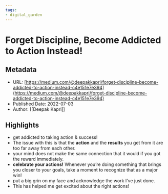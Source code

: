 ```yaml
---
tags: 
- digital_garden
---
```

# Forget Discipline, Become Addicted to Action Instead!
## Metadata
* URL: [https://medium.com/@deepakkapri/forget-discipline-become-addicted-to-action-instead-c4e151e7e394](https://medium.com/@deepakkapri/forget-discipline-become-addicted-to-action-instead-c4e151e7e394)
* Published Date: 2022-07-03
* Author: [[Deepak Kapri]]

## Highlights
* get addicted to taking action & success!
* The issue with this is that the **action** and the **results** you get from it are too far away from each other.
* your mind does not make the same connection that it would if you got the reward immediately.
* **celebrate your actions!** Whenever you’re doing something that brings you closer to your goals, take a moment to recognize that as a major win!
* put a big grin on my face and acknowledge the work I’ve just done.
* This has helped me get excited about the right actions!
